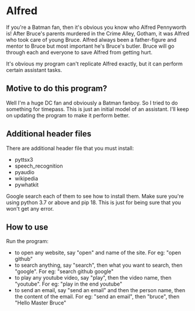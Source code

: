 # Alfred
If you're a Batman fan, then it's obvious you know who Alfred Pennyworth is! After Bruce's parents murdered in the Crime Alley, Gotham, it was Alfred who took care of young Bruce. Alfred always been a father-figure and mentor to Bruce but most important he's Bruce's butler. Bruce will go through each and everyone to save Alfred from getting hurt.

It's obvious my program can't replicate Alfred exactly, but it can perform certain assistant tasks.

## Motive to do this program?
Well I'm a huge DC fan and obviously a Batman fanboy. So I tried to do something for timepass. This is just an initial model of an assistant. I'll keep on updating the program to make it perform better.

## Additional header files
There are additional header file that you must install:
- pyttsx3
- speech_recognition
- pyaudio
- wikipedia
- pywhatkit

Google search each of them to see how to install them. Make sure you're using python 3.7 or above and pip 18. This is just for being sure that you won't get any error.

## How to use
Run the program:
- to open any website, say "open" and name of the site. For eg: "open github"
- to search anything, say "search", then what you want to search, then "google". For eg: "search github google"
- to play any youtube video, say "play", then the video name, then "youtube". For eg: "play in the end youtube"
- to send an email, say "send an email" and then the person name, then the content of the email. For eg: "send an email", then "bruce", then "Hello Master Bruce"
